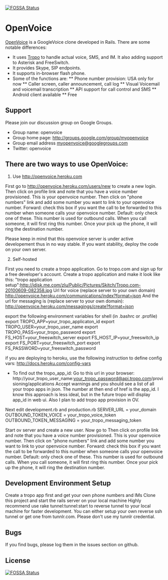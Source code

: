 [![FOSSA Status](https://app.fossa.io/api/projects/git%2Bgithub.com%2Fopenvoice%2Fopenvoice.svg?type=shield)](https://app.fossa.io/projects/git%2Bgithub.com%2Fopenvoice%2Fopenvoice?ref=badge_shield)

OpenVoice
====

<a href="http://github.com/openvoice">OpenVoice</a> is a GoogleVoice clone developed in Rails.  There are some notable
differences:

* It uses <a href="http://tropo.com">Tropo</a> to handle actual voice, SMS, and IM.  It also adding support to Asterisk
and FreeSwitch.
* It provides Skype, SIP endpoints.
* It supports in-browser flash phone.
* Some of the functions are:
** Phone number provision: USA only for now
** Caller screen, caller announcement, call log
** Visual Voicemail and voicemail transcription
** API support for call control and SMS
** Android client available
** Free

Support
----
Please join our discussion group on Google Groups.
* Group name: openvoice
* Group home page: http://groups.google.com/group/myopenvoice
* Group email address myopenvoice@googlegroups.com
* Twitter: openvoice

There are two ways to use OpenVoice:
----
1. Use http://openvoice.heroku.com

First go to http://openvoice.heroku.com/users/new to create a new login.
Then click on profile link and note that you have a voice number provisioned.  This is your openvoice number.
Then click on "phone numbers" link and add some number you want to link to your openvoice number.
Forward: check this box if you want the call to be forwarded to this number when someone calls your openvoice number.
Default: only check one of these.  This number is used for outbound calls.  When you call someone, it will first ring
this number.  Once your pick up the phone, it will ring the destination number.

Please keep in mind that this openvoice server is under active developement thus in no way stable.  If you want stability,
deploy the code on your own server.

2. Self-hosted

First you need to create a tropo application.  Go to tropo.com and sign up for a free developer's account.
Create a tropo application and make it look like this:
"tropo application setup":http://idisk.me.com/zlu/Public/Pictures/Skitch/Tropo.com-20100609-082358.jpg
Url for voice (replace server to your own domain)
http://openvoice.heroku.com/communications/index?format=json
And the url for messaging is (replace server to your own domain):
http://openvoice.heroku.com/messagings/create?format=json

export the following environment variables for shell (in .bashrc or .profile)
export TROPO_APP=your_tropo_applicaton_id
export TROPO_USER=your_tropo_user_name
export TROPO_PASS=your_tropo_password
export FS_HOST=your_freeswitch_server
export FS_HOST_IP=your_freeswitch_ip
export FS_PORT=your_freeswitch_port
export FS_PASSWORD=your_freeswitch_password


if you are deploying to heroku, use the following instruction to define config vars:
http://docs.heroku.com/config-vars

* To find out the tropo_app_id:
Go to this url in your browser:
http://your_tropo_user_name:your_tropo_password@api.tropo.com/provisioning/applications
Accept warnings and you should see a list of all your tropo apps in json.
The number at then end of href is the app_id.  I know this approach is less ideal, but in the future tropo will
display app_id in web ui.  Also I plan to add tropo app provision in OV.

Next edit development.rb and production.rb
SERVER_URL = your_domain
OUTBOUND_TOKEN_VOICE = your_tropo_voice_token
OUTBOUND_TOKEN_MESSAGING = your_tropo_messaging_token

Start ov server and create a new user.  Now go to
Then click on profile link and note that you have a voice number provisioned.  This is your openvoice number.
Then click on "phone numbers" link and add some number you want to link to your openvoice number.
Forward: check this box if you want the call to be forwarded to this number when someone calls your openvoice number.
Default: only check one of these.  This number is used for outbound calls.  When you call someone, it will first ring
this number.  Once your pick up the phone, it will ring the destination number.

Development Environment Setup
----

Create a tropo app first and get your own phone numbers and IMs
Clone this project and start the rails server on your local machine
Highly recommend use rake tunnel:tunnel:start to reverse tunnel to your local machine for faster development.
You can either setup your own reverse ssh tunnel or get one from tunnlr.com.
Please don't use my tunnlr credential.

Bugs
----
If you find bugs, please log them in the issues section on github.



## License
[![FOSSA Status](https://app.fossa.io/api/projects/git%2Bgithub.com%2Fopenvoice%2Fopenvoice.svg?type=large)](https://app.fossa.io/projects/git%2Bgithub.com%2Fopenvoice%2Fopenvoice?ref=badge_large)